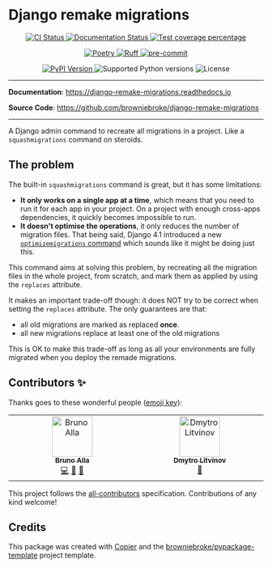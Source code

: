 # Django remake migrations

<p align="center">
  <a href="https://github.com/browniebroke/django-remake-migrations/actions/workflows/ci.yml?query=branch%3Amain">
    <img src="https://img.shields.io/github/actions/workflow/status/browniebroke/django-remake-migrations/ci.yml?branch=main&label=CI&logo=github&style=flat-square" alt="CI Status" >
  </a>
  <a href="https://django-remake-migrations.readthedocs.io">
    <img src="https://img.shields.io/readthedocs/django-remake-migrations.svg?logo=read-the-docs&logoColor=fff&style=flat-square" alt="Documentation Status">
  </a>
  <a href="https://codecov.io/gh/browniebroke/django-remake-migrations">
    <img src="https://img.shields.io/codecov/c/github/browniebroke/django-remake-migrations.svg?logo=codecov&logoColor=fff&style=flat-square" alt="Test coverage percentage">
  </a>
</p>
<p align="center">
  <a href="https://python-poetry.org/">
    <img src="https://img.shields.io/endpoint?url=https://python-poetry.org/badge/v0.json" alt="Poetry">
  </a>
  <a href="https://github.com/astral-sh/ruff">
    <img src="https://img.shields.io/endpoint?url=https://raw.githubusercontent.com/astral-sh/ruff/main/assets/badge/v2.json" alt="Ruff">
  </a>
  <a href="https://github.com/pre-commit/pre-commit">
    <img src="https://img.shields.io/badge/pre--commit-enabled-brightgreen?logo=pre-commit&logoColor=white&style=flat-square" alt="pre-commit">
  </a>
</p>
<p align="center">
  <a href="https://pypi.org/project/django-remake-migrations/">
    <img src="https://img.shields.io/pypi/v/django-remake-migrations.svg?logo=python&logoColor=fff&style=flat-square" alt="PyPI Version">
  </a>
  <img src="https://img.shields.io/pypi/pyversions/django-remake-migrations.svg?style=flat-square&logo=python&amp;logoColor=fff" alt="Supported Python versions">
  <img src="https://img.shields.io/pypi/l/django-remake-migrations.svg?style=flat-square" alt="License">
</p>

---

**Documentation**: <a href="https://django-remake-migrations.readthedocs.io" target="_blank">https://django-remake-migrations.readthedocs.io</a>

**Source Code**: <a href="https://github.com/browniebroke/django-remake-migrations" target="_blank">https://github.com/browniebroke/django-remake-migrations </a>

---

A Django admin command to recreate all migrations in a project. Like a `squashmigrations` command on steroids.

## The problem

The built-in `squashmigrations` command is great, but it has some limitations:

- **It only works on a single app at a time**, which means that you need to run it for each app in your project. On a project with enough cross-apps dependencies, it quickly becomes impossible to run.
- **It doesn't optimise the operations**, it only reduces the number of migration files. That being said, Django 4.1 introduced a new [`optimizemigrations` command](https://docs.djangoproject.com/en/stable/ref/django-admin/#optimizemigration) which sounds like it might be doing just this.

This command aims at solving this problem, by recreating all the migration files in the whole project, from scratch, and mark them as applied by using the `replaces` attribute.

It makes an important trade-off though: it does NOT try to be correct when setting the `replaces` attribute. The only guarantees are that:

- all old migrations are marked as replaced **once**.
- all new migrations replace at least one of the old migrations

This is OK to make this trade-off as long as all your environments are fully migrated when you deploy the remade migrations.

## Contributors ✨

Thanks goes to these wonderful people ([emoji key](https://allcontributors.org/docs/en/emoji-key)):

<!-- prettier-ignore-start -->
<!-- ALL-CONTRIBUTORS-LIST:START - Do not remove or modify this section -->
<!-- prettier-ignore-start -->
<!-- markdownlint-disable -->
<table>
  <tbody>
    <tr>
      <td align="center" valign="top" width="14.28%"><a href="https://browniebroke.com/"><img src="https://avatars.githubusercontent.com/u/861044?v=4?s=80" width="80px;" alt="Bruno Alla"/><br /><sub><b>Bruno Alla</b></sub></a><br /><a href="https://github.com/browniebroke/django-remake-migrations/commits?author=browniebroke" title="Code">💻</a> <a href="#ideas-browniebroke" title="Ideas, Planning, & Feedback">🤔</a> <a href="https://github.com/browniebroke/django-remake-migrations/commits?author=browniebroke" title="Documentation">📖</a></td>
      <td align="center" valign="top" width="14.28%"><a href="https://github.com/DmytroLitvinov"><img src="https://avatars.githubusercontent.com/u/16066485?v=4?s=80" width="80px;" alt="Dmytro Litvinov"/><br /><sub><b>Dmytro Litvinov</b></sub></a><br /><a href="https://github.com/browniebroke/django-remake-migrations/commits?author=DmytroLitvinov" title="Documentation">📖</a></td>
    </tr>
  </tbody>
</table>

<!-- markdownlint-restore -->
<!-- prettier-ignore-end -->

<!-- ALL-CONTRIBUTORS-LIST:END -->
<!-- prettier-ignore-end -->

This project follows the [all-contributors](https://github.com/all-contributors/all-contributors) specification. Contributions of any kind welcome!

## Credits

This package was created with
[Copier](https://copier.readthedocs.io/) and the
[browniebroke/pypackage-template](https://github.com/browniebroke/pypackage-template)
project template.

